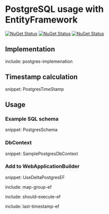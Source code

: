 # PostgreSQL usage with EntityFramework

[![NuGet Status](https://img.shields.io/nuget/v/Delta.svg?label=Delta)](https://www.nuget.org/packages/Delta/)
[![NuGet Status](https://img.shields.io/nuget/v/Delta.EF.svg?label=Delta.EF)](https://www.nuget.org/packages/Delta.EF/)
[![NuGet Status](https://img.shields.io/nuget/v/Delta.SqlServer.svg?label=Delta.SqlServer)](https://www.nuget.org/packages/Delta.SqlServer/)


## Implementation

include: postgres-implemenation


## Timestamp calculation

snippet: PostgresTimeStamp


## Usage


### Example SQL schema

snippet: PostgresSchema


### DbContext

snippet: SamplePostgresDbContext


### Add to WebApplicationBuilder

snippet: UseDeltaPostgresEF


include: map-group-ef


include: should-execute-ef


include: last-timestamp-ef